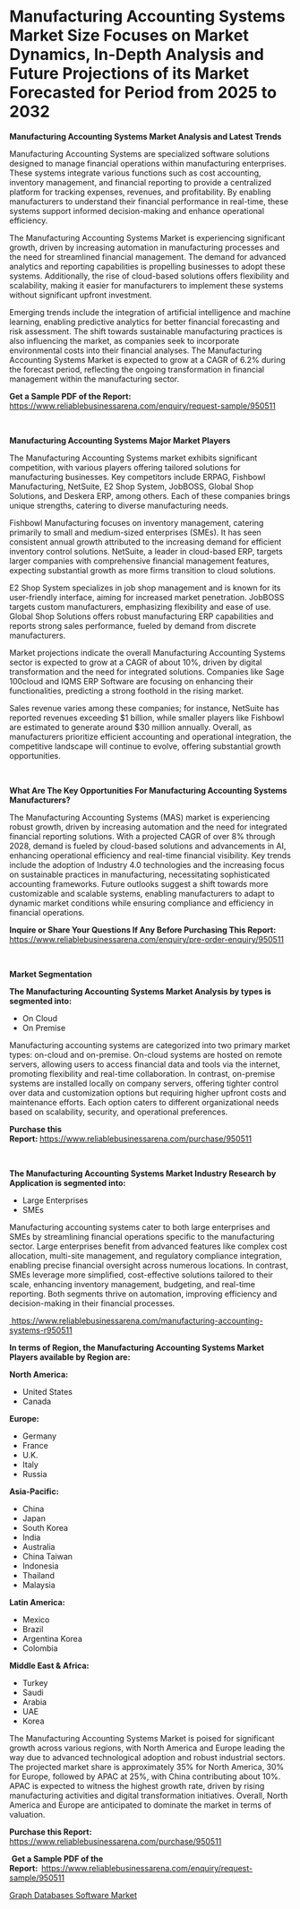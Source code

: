 <p><h1>Manufacturing Accounting Systems Market Size Focuses on Market Dynamics, In-Depth Analysis and Future Projections of its Market Forecasted for Period from 2025 to 2032</h1></p><p><strong>Manufacturing Accounting Systems Market Analysis and Latest Trends</strong></p>
<p><p>Manufacturing Accounting Systems are specialized software solutions designed to manage financial operations within manufacturing enterprises. These systems integrate various functions such as cost accounting, inventory management, and financial reporting to provide a centralized platform for tracking expenses, revenues, and profitability. By enabling manufacturers to understand their financial performance in real-time, these systems support informed decision-making and enhance operational efficiency.</p><p>The Manufacturing Accounting Systems Market is experiencing significant growth, driven by increasing automation in manufacturing processes and the need for streamlined financial management. The demand for advanced analytics and reporting capabilities is propelling businesses to adopt these systems. Additionally, the rise of cloud-based solutions offers flexibility and scalability, making it easier for manufacturers to implement these systems without significant upfront investment.</p><p>Emerging trends include the integration of artificial intelligence and machine learning, enabling predictive analytics for better financial forecasting and risk assessment. The shift towards sustainable manufacturing practices is also influencing the market, as companies seek to incorporate environmental costs into their financial analyses. The Manufacturing Accounting Systems Market is expected to grow at a CAGR of 6.2% during the forecast period, reflecting the ongoing transformation in financial management within the manufacturing sector.</p></p>
<p><strong>Get a Sample PDF of the Report:&nbsp;</strong> <a href="https://www.reliablebusinessarena.com/enquiry/request-sample/950511?utm_campaign=2645&utm_medium=2&utm_source=Github&utm_content=ia&utm_term=06032025&utm_id=manufacturing-accounting-systems">https://www.reliablebusinessarena.com/enquiry/request-sample/950511</a></p>
<p>&nbsp;</p>
<p><strong>Manufacturing Accounting Systems Major Market Players</strong></p>
<p><p>The Manufacturing Accounting Systems market exhibits significant competition, with various players offering tailored solutions for manufacturing businesses. Key competitors include ERPAG, Fishbowl Manufacturing, NetSuite, E2 Shop System, JobBOSS, Global Shop Solutions, and Deskera ERP, among others. Each of these companies brings unique strengths, catering to diverse manufacturing needs.</p><p>Fishbowl Manufacturing focuses on inventory management, catering primarily to small and medium-sized enterprises (SMEs). It has seen consistent annual growth attributed to the increasing demand for efficient inventory control solutions. NetSuite, a leader in cloud-based ERP, targets larger companies with comprehensive financial management features, expecting substantial growth as more firms transition to cloud solutions.</p><p>E2 Shop System specializes in job shop management and is known for its user-friendly interface, aiming for increased market penetration. JobBOSS targets custom manufacturers, emphasizing flexibility and ease of use. Global Shop Solutions offers robust manufacturing ERP capabilities and reports strong sales performance, fueled by demand from discrete manufacturers.</p><p>Market projections indicate the overall Manufacturing Accounting Systems sector is expected to grow at a CAGR of about 10%, driven by digital transformation and the need for integrated solutions. Companies like Sage 100cloud and IQMS ERP Software are focusing on enhancing their functionalities, predicting a strong foothold in the rising market.</p><p>Sales revenue varies among these companies; for instance, NetSuite has reported revenues exceeding $1 billion, while smaller players like Fishbowl are estimated to generate around $30 million annually. Overall, as manufacturers prioritize efficient accounting and operational integration, the competitive landscape will continue to evolve, offering substantial growth opportunities.</p></p>
<p>&nbsp;</p>
<p><strong>What Are The Key Opportunities For Manufacturing Accounting Systems Manufacturers?</strong></p>
<p><p>The Manufacturing Accounting Systems (MAS) market is experiencing robust growth, driven by increasing automation and the need for integrated financial reporting solutions. With a projected CAGR of over 8% through 2028, demand is fueled by cloud-based solutions and advancements in AI, enhancing operational efficiency and real-time financial visibility. Key trends include the adoption of Industry 4.0 technologies and the increasing focus on sustainable practices in manufacturing, necessitating sophisticated accounting frameworks. Future outlooks suggest a shift towards more customizable and scalable systems, enabling manufacturers to adapt to dynamic market conditions while ensuring compliance and efficiency in financial operations.</p></p>
<p><strong>Inquire or Share Your Questions If Any Before Purchasing This Report:</strong> <a href="https://www.reliablebusinessarena.com/enquiry/pre-order-enquiry/950511?utm_campaign=2645&utm_medium=2&utm_source=Github&utm_content=ia&utm_term=06032025&utm_id=manufacturing-accounting-systems">https://www.reliablebusinessarena.com/enquiry/pre-order-enquiry/950511</a></p>
<p>&nbsp;</p>
<p><strong>Market Segmentation</strong></p>
<p><strong>The Manufacturing Accounting Systems Market Analysis by types is segmented into:</strong></p>
<p><ul><li>On Cloud</li><li>On Premise</li></ul></p>
<p><p>Manufacturing accounting systems are categorized into two primary market types: on-cloud and on-premise. On-cloud systems are hosted on remote servers, allowing users to access financial data and tools via the internet, promoting flexibility and real-time collaboration. In contrast, on-premise systems are installed locally on company servers, offering tighter control over data and customization options but requiring higher upfront costs and maintenance efforts. Each option caters to different organizational needs based on scalability, security, and operational preferences.</p></p>
<p><strong>Purchase this Report:&nbsp;</strong><a href="https://www.reliablebusinessarena.com/purchase/950511?utm_campaign=2645&utm_medium=2&utm_source=Github&utm_content=ia&utm_term=06032025&utm_id=manufacturing-accounting-systems">https://www.reliablebusinessarena.com/purchase/950511</a></p>
<p>&nbsp;</p>
<p><strong>The Manufacturing Accounting Systems Market Industry Research by Application is segmented into:</strong></p>
<p><ul><li>Large Enterprises</li><li>SMEs</li></ul></p>
<p><p>Manufacturing accounting systems cater to both large enterprises and SMEs by streamlining financial operations specific to the manufacturing sector. Large enterprises benefit from advanced features like complex cost allocation, multi-site management, and regulatory compliance integration, enabling precise financial oversight across numerous locations. In contrast, SMEs leverage more simplified, cost-effective solutions tailored to their scale, enhancing inventory management, budgeting, and real-time reporting. Both segments thrive on automation, improving efficiency and decision-making in their financial processes.</p></p>
<p><a href="https://www.reliablebusinessarena.com/manufacturing-accounting-systems-r950511?utm_campaign=2645&utm_medium=2&utm_source=Github&utm_content=ia&utm_term=06032025&utm_id=manufacturing-accounting-systems">&nbsp;https://www.reliablebusinessarena.com/manufacturing-accounting-systems-r950511</a></p>
<p><strong>In terms of Region, the Manufacturing Accounting Systems Market Players available by Region are:</strong></p>
<p>
    <p> <strong> North America: </strong>
        <ul>
            <li>United States</li>
            <li>Canada</li>
        </ul>
        </p> 
    <p> <strong> Europe: </strong>
        <ul>
            <li>Germany</li>
            <li>France</li>
            <li>U.K.</li>
            <li>Italy</li>
            <li>Russia</li>
        </ul>
        </p> 
    <p> <strong> Asia-Pacific: </strong>
        <ul>
            <li>China</li>
            <li>Japan</li>
            <li>South Korea</li>
            <li>India</li>
            <li>Australia</li>
            <li>China Taiwan</li>
            <li>Indonesia</li>
            <li>Thailand</li>
            <li>Malaysia</li>
        </ul>
        </p> 
    <p> <strong> Latin America: </strong>
        <ul>
            <li>Mexico</li>
            <li>Brazil</li>
            <li>Argentina Korea</li>
            <li>Colombia</li>
        </ul>
        </p> 
    <p> <strong> Middle East & Africa: </strong>
        <ul>
            <li>Turkey</li>
            <li>Saudi</li>
            <li>Arabia</li>
            <li>UAE</li>
            <li>Korea</li>
        </ul>
    </p>
    </p>
<p><p>The Manufacturing Accounting Systems Market is poised for significant growth across various regions, with North America and Europe leading the way due to advanced technological adoption and robust industrial sectors. The projected market share is approximately 35% for North America, 30% for Europe, followed by APAC at 25%, with China contributing about 10%. APAC is expected to witness the highest growth rate, driven by rising manufacturing activities and digital transformation initiatives. Overall, North America and Europe are anticipated to dominate the market in terms of valuation.</p></p>
<p><strong>Purchase this Report: </strong><a href="https://www.reliablebusinessarena.com/purchase/950511?utm_campaign=2645&utm_medium=2&utm_source=Github&utm_content=ia&utm_term=06032025&utm_id=manufacturing-accounting-systems">https://www.reliablebusinessarena.com/purchase/950511</a></p>
<p>&nbsp;<strong>Get a Sample PDF of the Report:&nbsp;&nbsp;</strong><a href="https://www.reliablebusinessarena.com/enquiry/request-sample/950511?utm_campaign=2645&utm_medium=2&utm_source=Github&utm_content=ia&utm_term=06032025&utm_id=manufacturing-accounting-systems">https://www.reliablebusinessarena.com/enquiry/request-sample/950511</a></p>
<p><strong></strong></p>
<p><p><a href="https://github.com/shirleenfraker87/Market-Research-Report-List-1/blob/main/graph-databases-software-market.md?utm_campaign=2645&utm_medium=2&utm_source=Github&utm_content=ia&utm_term=06032025&utm_id=manufacturing-accounting-systems">Graph Databases Software Market</a></p></p>